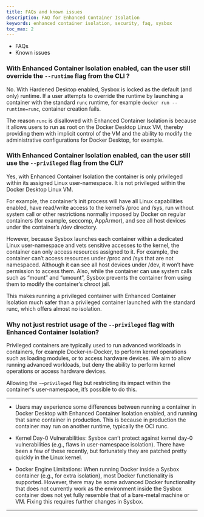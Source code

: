 ```yaml
---
title: FAQs and known issues
description: FAQ for Enhanced Container Isolation 
keywords: enhanced container isolation, security, faq, sysbox
toc_max: 2
---
```


<ul class="nav nav-tabs">
  <li class="active"><a data-toggle="tab" data-target="#tab3">FAQs</a></li>
  <li><a data-toggle="tab" data-target="#tab4">Known issues</a></li>
</ul>
<div class="tab-content">
<div id="tab3" class="tab-pane fade in active" markdown="1">

### With Enhanced Container Isolation enabled, can the user still override the `--runtime` flag from the CLI ?

No. With Hardened Desktop enabled, Sysbox is locked as the default (and only) runtime. If a user attempts to override the runtime by launching a container with the standard `runc` runtime, for example `docker run --runtime=runc`, container creation fails. 

The reason `runc` is disallowed with Enhanced Container Isolation is because it allows users to run as root on the Docker Desktop Linux VM, thereby providing them with implicit control of the VM and the ability to modify the administrative configurations for Docker Desktop, for example.

### With Enhanced Container Isolation enabled, can the user still use the `--privileged` flag from the CLI?

Yes, with Enhanced Container Isolation the container is only privileged within its assigned Linux user-namespace. It is not privileged within the Docker Desktop Linux VM. 

For example, the container’s init process will have all Linux capabilities enabled, have read/write access to the kernel’s /proc and /sys, run without system call or other restrictions normally imposed by Docker on regular containers (for example, seccomp, AppArmor), and see all host devices under the container’s /dev directory. 

However, because Sysbox launches each container within a dedicated Linux user-namespace and vets sensitive accesses to the kernel, the container can only access resources assigned to it. For example, the container can’t access resources under /proc and /sys that are not namespaced. Although it can see all host devices under /dev, it won’t have permission to access them. Also, while the container can use system calls such as “mount” and “umount”, Sysbox prevents the container from using them to modify the container’s chroot jail.

This makes running a privileged container with Enhanced Container Isolation much safer than a privileged container launched with the standard runc, which offers almost no isolation.

### Why not just restrict usage of the `--privileged` flag with Enhanced Container Isolation?

Privileged containers are typically used to run advanced workloads in containers, for example Docker-in-Docker, to perform kernel operations such as loading modules, or to access hardware devices. We aim to allow running advanced workloads, but deny the ability to perform kernel operations or access hardware devices.

Allowing the `-–privileged` flag but restricting its impact within the container's user-namespace, it’s possible to do this.

<hr>
</div>
<div id="tab4" class="tab-pane fade" markdown="1">

- Users may experience some differences between running a container in Docker Desktop with Enhanced Container Isolation enabled, and running that same container in production. This is because in production the container may run on another runtime, typically the OCI runc.

- Kernel Day-0 Vulnerabilities: Sysbox can’t protect against kernel day-0 vulnerabilities (e.g., flaws in user-namespace isolation). There have been a few of these recently, but fortunately they are patched pretty quickly in the Linux kernel.

- Docker Engine Limitations: When running Docker inside a Sysbox container (e.g., for extra isolation), most Docker functionality is supported. However, there may be some advanced Docker functionality that does not currently work as the environment inside the Sysbox container does not yet fully resemble that of a bare-metal machine or VM. Fixing this requires further changes in Sysbox.

<hr>
</div>
</div>
